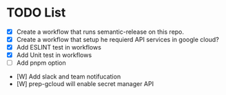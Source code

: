# TODO List
- [x] Create a workflow that runs semantic-release on this repo. 
- [x] Create a workflow that setup he requierd API services in google cloud?
- [x] Add ESLINT test in workflows 
- [x] Add Unit test in workflows
- [ ] Add pnpm option
- [W] Add slack and team notifucation
- [W] prep-gcloud will enable secret manager API 




